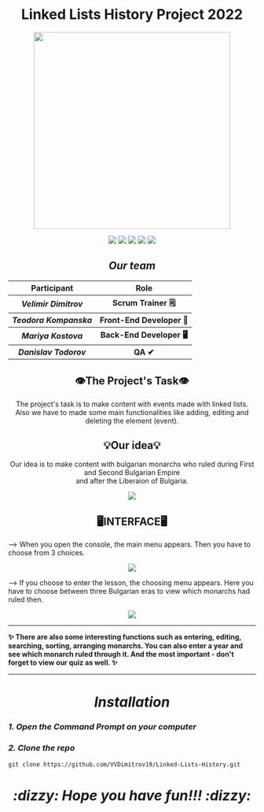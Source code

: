 <h1 align="center">Linked Lists History Project 2022</h1>
<p align="center"><img src="https://i.imgur.com/TFtJ7hE.png" width="400"></p>
<p align = "center">
   <img src = "https://img.shields.io/github/languages/count/VVDimitrov19/Linked-Lists-History?style=for-the-badge">
   <img src = "https://img.shields.io/github/contributors/VVDimitrov19/Linked-Lists-History?style=for-the-badge">
   <img src = "https://img.shields.io/github/repo-size/VVDimitrov19/Linked-Lists-History?style=for-the-badge">
   <img src = "https://img.shields.io/github/last-commit/VVDimitrov19/Linked-Lists-History?style=for-the-badge">
   <img src = "https://img.shields.io/github/languages/top/VVDimitrov19/Linked-Lists-History?style=for-the-badge">
  </p>

<h2 align="center"><i>Our team</i></h2>
  <table align="center">
  <tr>
    <th>Participant</th>
    <th>Role</th>
  </tr>
  <tr>
    <th><i>Velimir Dimitrov</i></th>
    <th>Scrum Trainer 🗒</th>
  </tr>
  <tr>
    <th><i>Teodora Kompanska</i></th>
    <th>Front-End Developer 👀</th>
  </tr>
  <tr>
    <th><i>Mariya Kostova</i></th>
    <th>Back-End Developer 🖥</th>
  </tr>
  <tr>
    <th><i>Danislav Todorov</i></th>
    <th>QA ✔</th>
  </tr> 
</table>
<h2 align="center">👁The Project's Task👁</h2>
<p align="center">The project's task is to make content with events made with linked lists. <br> Also we have to made some main functionalities like adding, editing and deleting the element (event).</p>
<h2 align="center">💡Our idea💡</h2>
<p align="center">Our idea is to make content with bulgarian monarchs who ruled during First and Second Bulgarian Empire <br> and after the Liberaion of Bulgaria.</p>
<p align="center"><img src="https://i.imgur.com/dOx1wXs.png"> </p>

<h2 align="center">🖥INTERFACE🖥</h2>

<p>--> When you open the console, the main menu appears. Then you have to choose from 3 choices. </p>
<p align="center"><img src="https://i.imgur.com/BqdpiOQ.png"></p>

<p>--> If you choose to enter the lesson, the choosing menu appears. Here you have to choose between three Bulgarian eras to view which monarchs had ruled then. </p>
<p align="center"><img src="https://i.imgur.com/z1W7uI3.png"></p>
<hr>
<p><b> ✨ There are also some interesting functions such as entering, editing, searching, sorting, arranging monarchs. You can also enter a year and see which monarch ruled through it. And the most important - don't forget to view our quiz as well. ✨ </b></p>
<hr>

<h1 align="center"><i>Installation</i></h1>
<h3><i>1. Open the Command Prompt on your computer</i></h3>
<h3><i>2. Clone the repo</i></h3>

```
git clone https://github.com/VVDimitrov19/Linked-Lists-History.git

```

<h1 align = "center"><b><i>:dizzy: Hope you have fun!!! :dizzy:</i></b></h1>
